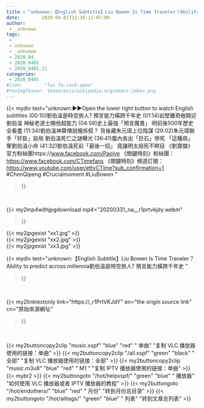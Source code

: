```yaml
---
title : "unknown:【English Subtitle】Liu Bowen Is Time Traveler？Ability to predict across millennia劉伯溫是時空旅人? 預言能力橫跨千年史 "
date:        2020-04-01T21:36:11-07:00
author:
 - _unknown
tags:
 - 
 - unknown
 - _unknown
 - 2020_04
 - 2020_0401
 - 2020_0401_21
categories:
 - 2020_0401
#icon:        "fas fa-lock-open"
#resImgTeaser: teaserpics/wikipedia.org/emacs-jokes.png
---
```







{{< mydiv text="unknown:▶▶Open the lower right button to watch English subtitles  (00:10)劉伯溫是時空旅人?  預言能力橫跨千年史  (01:14)岩壁離奇敞開迎劉伯溫 神秘老道士賜他超能力  (04:59)史上最強「預言魔書」 明前後500年歷史全看盡  (11:34)劉伯溫神算傳說攏係假？ 背後藏朱元璋上位陰謀  (29:02)朱元璋聯手「奸臣」設局   劉伯溫死亡之謎曝光  (36:41)腹內長出「巨石」慘死 「這種病」奪劉伯溫小命  (41:32)劉伯溫死前「最後一招」 竟讓明太祖死不瞑目   《劉寶傑》官方粉絲團https://www.facebook.com/Paojye 《關鍵時刻》粉絲團：https://www.facebook.com/CTimefans 《關鍵時刻》頻道訂閱：https://www.youtube.com/user/ettvCTime?sub_confirmation=1  #ChenQipeng #Crucialmoment #LiuBowen "
>}}
<br>


{{< my2mp4withjpgdownload mp4="20200331_na__r1prtvkjdy.webm"
>}}

{{< my2jpgexist "xx1.jpg" >}}<br>
{{< my2jpgexist "xx2.jpg" >}}<br>
{{< my2jpgexist "xx3.jpg" >}}<br>



{{< mydiv text="unknown:【English Subtitle】Liu Bowen Is Time Traveler？Ability to predict across millennia劉伯溫是時空旅人? 預言能力橫跨千年史 "
>}}
<br>

{{< my2linktextonly link="https://_r1PrtVKJdY"
en="the origin source link" cn="原始來源網址"
>}}


<br>


{{< my2buttoncopy2clip "music.xspf"        "blue"   "red"    " 单曲"  "复制 VLC 播放器使用的链接：单曲" >}} {{< my2buttoncopy2clip "/all.xspf"         "green"  "black"  " 全部"  "复制 VLC 播放器使用的链接：全部" >}} {{< my2buttoncopy2clip "music.m3u8"        "blue"   "red"    " M1 "    "复制 IPTV 播放器使用的链接：单曲" >}} {{< mybr2 >}} {{< my2buttongoto      "/hot/helpxspf/"    "green"  "blue"   " 播放器" "如何使用 VLC 播放器或者 IPTV 播放器的教程" >}} {{< my2buttongoto      "/hot/endothers/"   "blue"   "red"    " 月份"   "转到月份总目录" >}} {{< my2buttongoto      "/hot/alltags/"     "green"  "blue"   " 列表"   "转到文章总列表" >}} 
